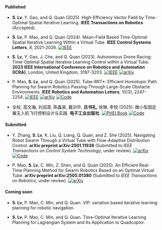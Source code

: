 #### Published

- <strong>S. Lv</strong>, Y. Gao, and Q. Quan (2025). High-Efficiency Vector Field by Time-Optimal Spatial Iterative Learning. <strong>IEEE Transactions on Robotics</strong> (Accepted).

- <strong>S. Lv</strong>, P. Mao, and Q. Quan (2024). Mean-Field Based Time-Optimal Spatial Iterative Learning Within a Virtual Tube. <strong>IEEE Control Systems Letters</strong>, 8, 2021-2026. 
[![IEEE](https://img.shields.io/badge/IEEE-%23007C9B)](https://ieeexplore.ieee.org/abstract/document/10589420)

- <strong>S. Lv</strong>, Y. Gao, J. Che, and Q. Quan (2023). Autonomous Drone Racing: Time-Optimal Spatial Iterative Learning Control within a Virtual Tube. <strong>2023 IEEE International Conference on Robotics and Automation (ICRA)</strong>, London, United Kingdom, 3197-3203. 
[![IEEE](https://img.shields.io/badge/IEEE-%23007C9B)](https://ieeexplore.ieee.org/abstract/document/10161383) [![arXiv](https://img.shields.io/badge/arXiv-b31b1b)](https://arxiv.org/abs/2306.15992)

- P. Mao, <strong>S. Lv</strong>, and Q. Quan (2025). Tube-RRT*: Efficient Homotopic Path Planning for Swarm Robotics Passing-Through Large-Scale Obstacle Environments. <strong>IEEE Robotics and Automation Letters</strong>, 10(3), 2247-2254. [![IEEE](https://img.shields.io/badge/IEEE-%23007C9B)](https://ieeexplore.ieee.org/abstract/document/10844529/)  [![arXiv](https://img.shields.io/badge/arXiv-b31b1b)](https://arxiv.org/abs/2404.09200) [![Code](https://img.shields.io/badge/Code-blue)](https://github.com/MorePanda123/TubeRRT)

- 全权, 高文瀚, 刘润潇, 陈鑫泉, 戴训华, <strong>吕书礼</strong>, 徐琳, 李悦 (2025). 微小型固定翼无人机飞行控制设计与实践. <strong>电子工业出版社</strong>. [![PHEI Book](https://img.shields.io/badge/Buy-2A5CAA?logo=azurepipelines&logoColor=white)](https://www.phei.com.cn/module/goods/wssd_content.jsp?bookid=67746) [![Code](https://img.shields.io/badge/Code-blue)](https://rflysim.com/doc/zh/C/5.FW_Book.html)

#### Submitted

- Y. Zhang, <strong>S. Lv</strong>, K. Liu, Q. Liang, Q. Quan, and Z. She (2025). Navigating Robot Swarm Through a Virtual Tube with Flow-Adaptive Distribution Control. <strong>arXiv preprint arXiv:2501.11938</strong> (Submitted to <i>IEEE Transactions on Control System Technology</i>, under review). [![arXiv](https://img.shields.io/badge/arXiv-b31b1b)](https://arxiv.org/abs/2501.11938) [![Code](https://img.shields.io/badge/Code-blue)](https://github.com/Yongwei-Zhang/Narrow-Virtual-Tube-Navigation)

- P. Mao, <strong>S. Lv</strong>, C. Min, Z. Shen, and Q. Quan (2025). An Efficient Real-Time Planning Method for Swarm Robotics Based on an Optimal Virtual Tube. <strong>arXiv preprint arXiv:2505.01380</strong> (Submitted to <i>IEEE Transactions on Robotics</i>, under review).  [![arXiv](https://img.shields.io/badge/arXiv-b31b1b)](https://arxiv.org/abs/2505.01380)

#### Coming soon

- <strong>S. Lv</strong>, P. Mao, C. Min, and Q. Quan. VIP: variation based iterative learning planning for robotic navigation.

- <strong>S. Lv</strong>, P. Mao, C. Min, and Q. Quan. Time-Optimal Iterative Learning Planning for Lagrangian System and Its Application to Quadcoptor.